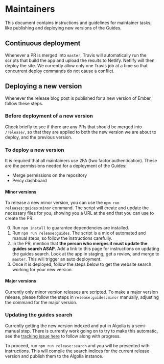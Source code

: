 # Maintainers

This document contains instructions and guidelines for maintainer tasks, like publishing and deploying new versions of the Guides.

## Continuous deployment

Whenever a PR is merged into `master`, Travis will automatically run the scripts that build the app and upload the results to Netlify. Netlify will then deploy the site. We currently allow only one Travis job at a time so that concurrent deploy commands do not cause a conflict.

## Deploying a new version

Whenever the release blog post is published for a new version of Ember, follow these steps.

### Before deployment of a new version

Check briefly to see if there are any PRs that should be merged into `/release/`, so that they are applied to both the new version we are about to deploy, and the previous version.

### To deploy a new version

It is required that all maintainers use 2FA (two factor authentication). These are the permissions needed for a deployment of the Guides:

- Merge permissions on the repository
- Percy dashboard

#### Minor versions

To release a new minor version, you can use the `npm run releases:guides:minor` command.
The script will create and update the necessary files for you, showing you a URL at the end that you can use to create the PR.

0. Run `npm install` to guarantee dependencies are installed.
1. Run `npm run release:guides`. The script is a mix of automated and manual steps, so follow the instructions carefully.
2. In the PR, mention that **the person who merges it must update the guides search ASAP**. Add a link to this page for instructions on updating the guides search. Look at the app in staging, get a review, and merge to `master`. This will trigger an auto deployment.
3. Once it is deployed, follow the steps below to get the website search working for your new version.

#### Major versions

Currently only minor version releases are scripted.
To make a major version release, please follow the steps in `release:guides:minor` manually, adjusting the command for the major version.

### Updating the guides search

Currently getting the new version indexed and put in Algolia is a semi-manual step. There is currently work going on to try to make this automatic, see the [tracking issue here](https://github.com/ember-learn/guides-source/issues/487) to follow along with progress.

To proceed, run `npm run release:search` and you will be presented with instructions.
This will compile the search indices for the current release version and publish them to the Algolia instance.
